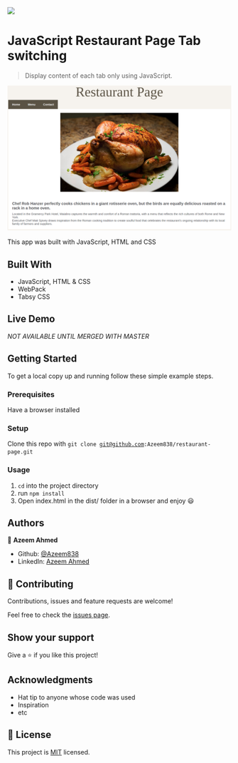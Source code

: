 ![](https://img.shields.io/badge/Microverse-blueviolet)

# JavaScript Restaurant Page Tab switching

> Display content of each tab only using JavaScript.

![screenshot](./restaurant-page.png)

This app was built with JavaScript, HTML and CSS

## Built With

- JavaScript, HTML & CSS
- WebPack
- Tabsy CSS

## Live Demo

_NOT AVAILABLE UNTIL MERGED WITH MASTER_

## Getting Started

To get a local copy up and running follow these simple example steps.

### Prerequisites

Have a browser installed

### Setup

Clone this repo with <code>git clone git@github.com:Azeem838/restaurant-page.git</code>

### Usage

1. <code>cd</code> into the project directory
2. run <code>npm install</code>
3. Open index.html in the dist/ folder in a browser and enjoy :smiley:

## Authors

:bust_in_silhouette: **Azeem Ahmed**

- Github: [@Azeem838](https://github.com/Azeem838)
- LinkedIn: [Azeem Ahmed](www.linkedin.com/in/azeemmahmed)

## 🤝 Contributing

Contributions, issues and feature requests are welcome!

Feel free to check the [issues page](https://github.com/Azeem838/restaurant-page/issues).

## Show your support

Give a ⭐️ if you like this project!

## Acknowledgments

- Hat tip to anyone whose code was used
- Inspiration
- etc

## 📝 License

This project is [MIT](lic.url) licensed.
